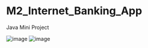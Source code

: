 # M2_Internet_Banking_App
Java Mini Project

![image](https://user-images.githubusercontent.com/98868331/158049554-027986f1-4ba1-4f1a-aa98-b5ae6b01173d.png)
![image](https://user-images.githubusercontent.com/98868331/158049566-150b8e0c-6a91-48c1-96bc-3736c625a94b.png)
